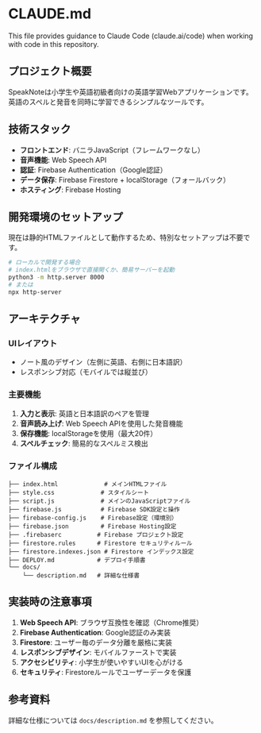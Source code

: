 # CLAUDE.md

This file provides guidance to Claude Code (claude.ai/code) when working with code in this repository.

## プロジェクト概要

SpeakNoteは小学生や英語初級者向けの英語学習Webアプリケーションです。英語のスペルと発音を同時に学習できるシンプルなツールです。

## 技術スタック

- **フロントエンド**: バニラJavaScript（フレームワークなし）
- **音声機能**: Web Speech API
- **認証**: Firebase Authentication（Google認証）
- **データ保存**: Firebase Firestore + localStorage（フォールバック）
- **ホスティング**: Firebase Hosting

## 開発環境のセットアップ

現在は静的HTMLファイルとして動作するため、特別なセットアップは不要です。

```bash
# ローカルで開発する場合
# index.htmlをブラウザで直接開くか、簡易サーバーを起動
python3 -m http.server 8000
# または
npx http-server
```

## アーキテクチャ

### UIレイアウト
- ノート風のデザイン（左側に英語、右側に日本語訳）
- レスポンシブ対応（モバイルでは縦並び）

### 主要機能
1. **入力と表示**: 英語と日本語訳のペアを管理
2. **音声読み上げ**: Web Speech APIを使用した発音機能
3. **保存機能**: localStorageを使用（最大20件）
4. **スペルチェック**: 簡易的なスペルミス検出

### ファイル構成
```
├── index.html             # メインHTMLファイル
├── style.css             # スタイルシート
├── script.js             # メインのJavaScriptファイル
├── firebase.js           # Firebase SDK設定と操作
├── firebase-config.js    # Firebase設定（環境別）
├── firebase.json         # Firebase Hosting設定
├── .firebaserc          # Firebase プロジェクト設定
├── firestore.rules      # Firestore セキュリティルール
├── firestore.indexes.json # Firestore インデックス設定
├── DEPLOY.md            # デプロイ手順書
└── docs/
    └── description.md   # 詳細な仕様書
```

## 実装時の注意事項

1. **Web Speech API**: ブラウザ互換性を確認（Chrome推奨）
2. **Firebase Authentication**: Google認証のみ実装
3. **Firestore**: ユーザー毎のデータ分離を厳格に実装
4. **レスポンシブデザイン**: モバイルファーストで実装
5. **アクセシビリティ**: 小学生が使いやすいUIを心がける
6. **セキュリティ**: Firestoreルールでユーザーデータを保護

## 参考資料

詳細な仕様については `docs/description.md` を参照してください。